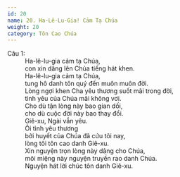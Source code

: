 ```yaml
---
id: 20
name: 20. Ha-Lê-Lu-Gia! Cảm Tạ Chúa
weight: 20
category: Tôn Cao Chúa
---
```

<dl><dt>Câu 1:</dt><dd data-verse="1">Ha-lê-lu-gia cảm tạ Chúa, <br/>con xin dâng lên Chúa tiếng hát khen. <br/>Ha-lê-lu-gia cảm tạ Chúa, <br/>tung hô danh tôn quý đến muôn muôn đời. <br/>Lòng ngợi khen Cha yêu thương suốt mãi trong đời, <br/>tình yêu của Chúa mãi không vơi. <br/>Cho dù tận lòng này bao gian dối, <br/>cho dù cuộc đời này bao thay đổi. <br/>Giê-xu, Ngài vẫn yêu. <br/>Ôi tình yêu thương <br/>bởi huyết của Chúa đã cứu tôi nay, <br/>lòng tôi tôn cao danh Giê-xu. <br/>Xin nguyện trọn lòng này dâng cho Chúa, <br/>môi miệng này nguyện truyền rao danh Chúa. <br/>Nguyện hát lời chúc tôn danh Giê-xu. </dd></dl>
